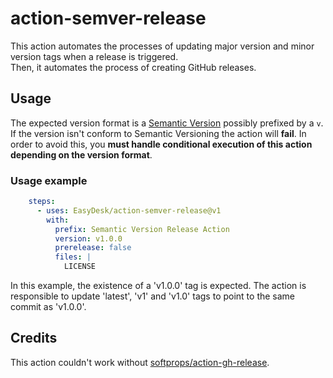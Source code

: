 # action-semver-release

This action automates the processes of updating major version and minor version tags when a release is triggered.  
Then, it automates the process of creating GitHub releases.

## Usage
The expected version format is a [Semantic Version](https://semver.org/) possibly prefixed by a `v`.
If the version isn't conform to Semantic Versioning the action will **fail**.
In order to avoid this, you **must handle conditional execution of this action depending on the version format**.

### Usage example
```yaml
    steps:
      - uses: EasyDesk/action-semver-release@v1
        with:
          prefix: Semantic Version Release Action
          version: v1.0.0
          prerelease: false
          files: |
            LICENSE
```

In this example, the existence of a 'v1.0.0' tag is expected.
The action is responsible to update 'latest', 'v1' and 'v1.0' tags to point to the same commit as 'v1.0.0'.

## Credits
This action couldn't work without [softprops/action-gh-release](https://github.com/softprops/action-gh-release).
